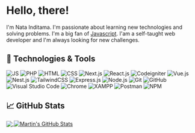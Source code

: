 # Hello, there!

I'm Nata Inditama. I'm passionate about learning new technologies and solving problems. I'm a big fan of [Javascript](https://www.js.org/). I'am a self-taught web developer and I'm always looking for new challenges.

## 🔧 Technologies & Tools
![JS](https://img.shields.io/badge/JS-%23E4405F.svg?style=for-the-badge&logo=Javascript&logoColor=white&color=F7DF1E)
![PHP](https://img.shields.io/badge/php-%230073CF.svg?style=for-the-badge&logo=PHP&logoColor=white&color=777BB4)
![HTML](https://img.shields.io/badge/html-%23E34F26.svg?style=for-the-badge&logo=HTML5&logoColor=white&color=E34F26)
![CSS](https://img.shields.io/badge/css-%23563D7C.svg?style=for-the-badge&logo=CSS3&logoColor=white&color=1572B6)
![Next.js](https://img.shields.io/badge/next.js-%230073CF.svg?style=for-the-badge&logo=Next.js&logoColor=white&color=000000)
![React.js](https://img.shields.io/badge/react.js-%2361DAFB.svg?style=for-the-badge&logo=React&logoColor=white&color=61DAFB)
![Codeigniter](https://img.shields.io/badge/codeigniter-%230073CF.svg?style=for-the-badge&logo=Codeigniter&logoColor=white&color=EF4223)
![Vue.js](https://img.shields.io/badge/vue.js-%2361DAFB.svg?style=for-the-badge&logo=Vue.js&logoColor=white&color=4FC08D)
![Nest.js](https://img.shields.io/badge/nest.js-%230073CF.svg?style=for-the-badge&logoColor=white&color=E0234E&logo=NestJS)
![TailwindCSS](https://img.shields.io/badge/tailwindcss-%230073CF.svg?style=for-the-badge&logo=TailwindCSS&logoColor=white&color=06B6D4)
![Express.js](https://img.shields.io/badge/express.js-%230073CF.svg?style=for-the-badge&logo=Express&logoColor=white&color=000000)
![Node.js](https://img.shields.io/badge/node.js-%230073CF.svg?style=for-the-badge&logo=Node.js&logoColor=white&color=339933)
![Git](https://img.shields.io/badge/git-%23F44336.svg?style=for-the-badge&logo=Git&logoColor=white&color=F05032)
![GitHub](https://img.shields.io/badge/github-%23F44336.svg?style=for-the-badge&logo=GitHub&logoColor=white&color=181717)
![Visual Studio Code](https://img.shields.io/badge/VSC-%23F44336.svg?style=for-the-badge&logo=Visual%20Studio%20Code&logoColor=white&color=007ACC)
![Chrome](https://img.shields.io/badge/chrome-%23F44336.svg?style=for-the-badge&logo=Google%20Chrome&logoColor=white&color=4285F4)
![XAMPP](https://img.shields.io/badge/xampp-%23F44336.svg?style=for-the-badge&logo=XAMPP&logoColor=white&color=FB7A24)
![Postman](https://img.shields.io/badge/postman-%23F44336.svg?style=for-the-badge&logo=Postman&logoColor=white&color=FF6C37)
![NPM](https://img.shields.io/badge/npm-%23F44336.svg?style=for-the-badge&logo=NPM&logoColor=white&color=CB3837)



## &#x1f4c8; GitHub Stats

<a href="https://github.com/natainditama/natainditama">
  <img align="center" src="https://github-readme-stats.vercel.app/api/top-langs/?username=natainditama&langs_count=3&theme=radical" />
</a>

<a href="https://github.com/natainditama/natainditama">
  <img align="center" src="https://github-readme-stats.vercel.app/api?username=natainditama&show_icons=true&line_height=27&count_private=true&theme=radical" alt="Martin's GitHub Stats" />
</a>
